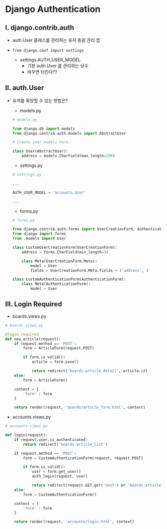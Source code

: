 # Django Authentication



## I. django.contrib.auth

- auth.User 클래스를 관리하는 유저 총괄 관리 앱

- `from django.conf import settings`
  - settings.AUTH_USER_MODEL
    - 기본 auth.User 를 관리하는 상수
    - 바꾸면 터진다??



## II. auth.User

- 유저를 확장할 수 있는 방법은?
  - models.py

  ```python
  # models.py
  
  from django.db import models
  from django.contrib.auth.models import AbstractUser
  
  # Create your models here.
  
  class User(AbstractUser):
      address = models.CharField(max_length=200)
  ```

  - settings.py

  ```python
  # settings.py
  
  ...
  
  AUTH_USER_MODEL = 'accounts.User'
  
  ...
  ```

  - forms.py

  ```python
  # forms.py
  
  from django.contrib.auth.forms import UserCreationForm, AuthenticationForm
  from django import forms
  from .models import User
  
  class CustomUserCreationForm(UserCreationForm):
      address = forms.CharField(min_length=3)
  
      class Meta(UserCreationForm.Meta):
          model = User
          fields = UserCreationForm.Meta.fields + ('address', )
  
  class CustomAuthenticationForm(AuthenticationForm):
      class Meta(AuthenticationForm):
          model = User
  ```

  

## III. Login Required

- boards.views.py

```python
# boards.views.py

@login_required
def new_article(request):
    if request.method == 'POST':
        form = ArticleForm(request.POST)

        if form.is_valid():
            article = form.save()

            return redirect('boards:article_detail', article.id)
    else:
        form = ArticleForm()

    context = {
        'form' : form
    }

    return render(request, 'boards/article_form.html', context)
```

- accounts.views.py

```python
# accounts.views.py

def login(request):
    if request.user.is_authenticated:
        return redirect('boards:article_list')

    if request.method == 'POST':
        form = CustomAuthenticationForm(request, request.POST)

        if form.is_valid():
            user = form.get_user()
            auth_login(request, user)

            return redirect(request.GET.get('next') or 'boards:article_list')
    else:
        form = CustomAuthenticationForm()

    context = {
        'form' : form
    }

    return render(request, 'accounts/login.html', context)
```


